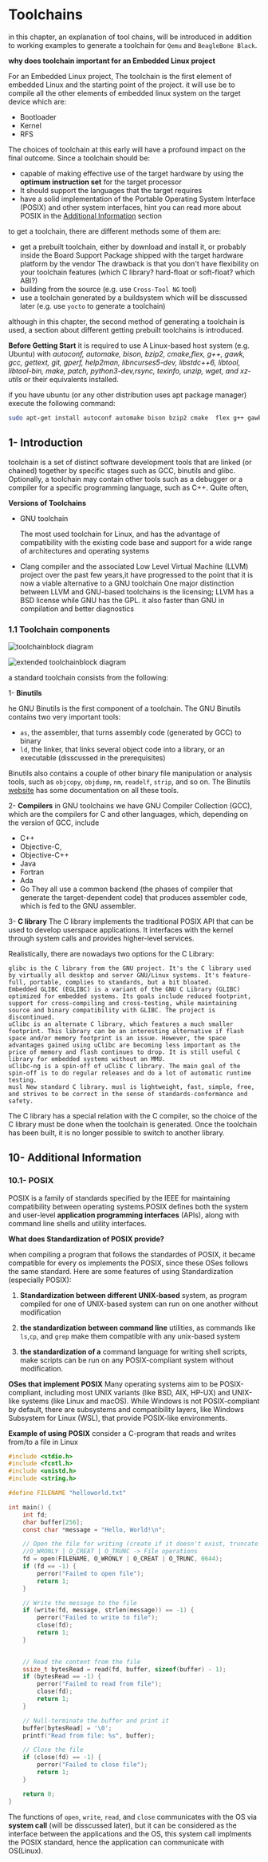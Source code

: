 # Toolchains
in this chapter, an explanation of tool chains, will be introduced in addition to working examples to generate a toolchain for `Qemu` and `BeagleBone Black`.

**why does toolchain important for an Embedded Linux project**

For an Embedded Linux project, The toolchain is the first element of embedded Linux and the starting point of the project. it will use be to compile all the other elements of embedded linux system on the target device which are:
* Bootloader
* Kernel
* RFS

The choices of toolchain at this early will have a profound impact on the final outcome. Since a toolchain should be:
* capable of making effective use of the target hardware by using the **optimum instruction set** for the target processor
* It should support the languages that the target requires
* have a solid implementation of the Portable Operating System Interface (POSIX) and other system interfaces, hint you can read more about POSIX in the [Additional Information](#10--additional-information) section

to get a toolchain, there are different methods some of them are:
* get a prebuilt toolchain, either by download and install it, or probably inside the Board Support Package shipped with the target hardware platform by the vendor
The drawback is that you don't have flexibility on your toolchain features (which C library? hard-float or soft-float? which ABI?)
* building from the source (e.g. use `Cross-Tool NG` tool)
* use a toolchain generated by a buildsystem which will be disscussed later (e.g. use `yocto` to generate a toolchain)

although in this chapter, the second method of generating a toolchain is used, a section about different getting prebuilt toolchains is introduced.

**Before Getting Start**
it is required to use A Linux-based host system (e.g. Ubuntu) with *autoconf, automake, bison, bzip2, cmake,flex, g++, gawk, gcc, gettext, git, gperf, help2man, libncurses5-dev, libstdc++6, libtool, libtool-bin, make, patch, python3-dev,rsync, texinfo, unzip, wget, and xz-utils* or their equivalents installed.

if you have ubuntu (or any other distribution uses apt package manager) execute the following command:
```bash
sudo apt-get install autoconf automake bison bzip2 cmake  flex g++ gawk gcc gettext git gperf help2man libncurses5-dev libstdc++6 libtool libtool-bin make patch python3-dev rsync texinfo unzip wget xz-utils
```

## 1- Introduction
 toolchain is a set of distinct software development tools that are linked (or chained) together by specific stages such as GCC, binutils and glibc. Optionally, a toolchain may contain other tools such as a debugger or a compiler for a specific programming language, such as C++. Quite often, 
 
**Versions of Toolchains**

* GNU toolchain

    The most used toolchain for Linux, and has the advantage of compatibility with the existing code base and support for a wide range of architectures and operating systems

* Clang compiler and the associated Low Level Virtual Machine (LLVM) project
    over the past few years,it have progressed to the point that it is now a viable alternative to a GNU toolchain One major distinction between LLVM and GNU-based toolchains is the licensing; LLVM has a BSD license while GNU has the GPL. it also faster than GNU in compilation and better diagnostics

### 1.1 Toolchain components
![toolchainblock diagram](https://i.ibb.co/HgW2hjK/toolchain.png)

![extended toolchainblock diagram](https://i.ibb.co/W3L8vRz/Untitled.png)

a standard toolchain consists from the following:

1- **Binutils**

he GNU Binutils is the first component of a toolchain. The GNU Binutils contains two very important tools:

* `as`, the assembler, that turns assembly code (generated by GCC) to binary
* `ld`, the linker, that links several object code into a library, or an executable (disscussed in the prerequisites)

Binutils also contains a couple of other binary file manipulation or analysis tools, such as `objcopy`, `objdump`, `nm`, `readelf`, `strip`, and so on. The Binutils [website](https://sourceware.org/binutils/docs-2.19/) has some documentation on all these tools. 

2- **Compilers**
in GNU toolchains we have GNU Compiler Collection (GCC), which are the compilers for C and other languages, which, depending on the version of GCC, include 
* C++
* Objective-C,
* Objective-C++
* Java
* Fortran
* Ada
* Go
They all use a common backend (the phases of compiler that generate the target-dependent code) that produces assembler code, which is fed to the GNU assembler.

3- **C library**
The C library implements the traditional POSIX API that can be used to develop userspace applications. It interfaces with the kernel through system calls and provides higher-level services.

Realistically, there are nowadays two options for the C Library:

    glibc is the C library from the GNU project. It's the C library used by virtually all desktop and server GNU/Linux systems. It's feature-full, portable, complies to standards, but a bit bloated.
    Embedded GLIBC (EGLIBC) is a variant of the GNU C Library (GLIBC) optimized for embedded systems. Its goals include reduced footprint, support for cross-compiling and cross-testing, while maintaining source and binary compatibility with GLIBC. The project is discontinued.
    uClibc is an alternate C library, which features a much smaller footprint. This library can be an interesting alternative if flash space and/or memory footprint is an issue. However, the space advantages gained using uClibc are becoming less important as the price of memory and flash continues to drop. It is still useful C library for embedded systems without an MMU.
    uClibc-ng is a spin-off of uClibc C library. The main goal of the spin-off is to do regular releases and do a lot of automatic runtime testing.
    musl New standard C library. musl is lightweight, fast, simple, free, and strives to be correct in the sense of standards-conformance and safety.

The C library has a special relation with the C compiler, so the choice of the C library must be done when the toolchain is generated. Once the toolchain has been built, it is no longer possible to switch to another library. 

## 10- Additional Information
### 10.1- POSIX
POSIX is a family of standards specified by the IEEE for maintaining compatibility between operating systems.POSIX defines both the system and user-level **application programming interfaces** (APIs), along with command line shells and utility interfaces.

**What does Standardization of POSIX provide?** 

when compiling a program that follows the standardes of POSIX, it became compatible for every os implements the POSIX, since these OSes follows the same standard. Here are some features of using Standardization (especially POSIX): 
1. **Standardization between different UNIX-based** system, as program compiled for one of UNIX-based system can run on one another without modification

2. **the standardization between command line** utilities, as commands like `ls`,`cp`, and `grep` make them compatible with any unix-based system 
3. **the standardization of a** command language for writing shell scripts, make scripts can be run on any POSIX-compliant system without modification.

**OSes that implement POSIX**
Many operating systems aim to be POSIX-compliant, including most UNIX variants (like BSD, AIX, HP-UX) and UNIX-like systems (like Linux and macOS). While Windows is not POSIX-compliant by default, there are subsystems and compatibility layers, like Windows Subsystem for Linux (WSL), that provide POSIX-like environments.

**Example of using POSIX**
consider a C-program that reads and writes from/to a file in Linux

```c
#include <stdio.h>
#include <fcntl.h>
#include <unistd.h>
#include <string.h>

#define FILENAME "helloworld.txt"

int main() {
    int fd;
    char buffer[256];
    const char *message = "Hello, World!\n";

    // Open the file for writing (create if it doesn't exist, truncate if it does)
    //O_WRONLY | O_CREAT | O_TRUNC -> File operations
    fd = open(FILENAME, O_WRONLY | O_CREAT | O_TRUNC, 0644);
    if (fd == -1) {
        perror("Failed to open file");
        return 1;
    }

    // Write the message to the file
    if (write(fd, message, strlen(message)) == -1) {
        perror("Failed to write to file");
        close(fd);
        return 1;
    }
   

    // Read the content from the file
    ssize_t bytesRead = read(fd, buffer, sizeof(buffer) - 1);
    if (bytesRead == -1) {
        perror("Failed to read from file");
        close(fd);
        return 1;
    }

    // Null-terminate the buffer and print it
    buffer[bytesRead] = '\0';
    printf("Read from file: %s", buffer);

    // Close the file
    if (close(fd) == -1) {
        perror("Failed to close file");
        return 1;
    }

    return 0;
}

```

The functions of `open`, `write`, `read`, and `close` communicates with the OS via **system call** (will be disscussed later), but it can be considered as the interface between the applications and the OS, this system call implments the POSIX standard, hence the application can communicate with OS(Linux).